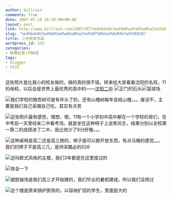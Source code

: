 ```yaml
---
author: billrain
comments: true
date: 2007-07-10 16:59:00+00:00
layout: post
link: http://www.billrain.com/2007/07/%e4%ba%8c%e4%b8%ad%e6%a0%a1%e5%8f%8b%e4%bd%9c%e5%93%81/
slug: '%e4%ba%8c%e4%b8%ad%e6%a0%a1%e5%8f%8b%e4%bd%9c%e5%93%81'
title: 二中校友作品
wordpress_id: 233
categories:
- 映像纪录|IMAGE
tags:
- blogger
- SY2Z
---
```


这些照片是比我小的校友做的，做的真的很不错，转来给大家看看沈阳的名校，11的母校，以后会是世界上最优秀的高中的——[沈阳二中](http://www.sy2z.com/)
[![](http://bp0.blogger.com/_lAHIYwHGO4A/RpO7GbdenVI/AAAAAAAABhI/6jrgozcUSSY/s400/54c6ca014e817cd3277fb588.jpg)](http://bp0.blogger.com/_lAHIYwHGO4A/RpO7GbdenVI/AAAAAAAABhI/6jrgozcUSSY/s1600-h/54c6ca014e817cd3277fb588.jpg)正门的石头[![](http://bp2.blogger.com/_lAHIYwHGO4A/RpO7d7denaI/AAAAAAAABhw/vk_IIKsWcAY/s400/76f9dadde64b56315982dd94.jpg)](http://bp2.blogger.com/_lAHIYwHGO4A/RpO7d7denaI/AAAAAAAABhw/vk_IIKsWcAY/s1600-h/76f9dadde64b56315982dd94.jpg)篮球场


[![](http://bp3.blogger.com/_lAHIYwHGO4A/RpO7eLdenbI/AAAAAAAABh4/pPCyrOSbMD0/s400/a1f944f7885e6327720eec89.jpg)](http://bp3.blogger.com/_lAHIYwHGO4A/RpO7eLdenbI/AAAAAAAABh4/pPCyrOSbMD0/s1600-h/a1f944f7885e6327720eec89.jpg)我们学校的银杏树可是有年头了的，还有山楂树每年会结山楂。。。废话不，主要是我们自己采摘自己吃，其实有点苦




[![](http://bp3.blogger.com/_lAHIYwHGO4A/RpO7eLdencI/AAAAAAAABiA/53amV0TwRhc/s400/eef990542843695dd109068a.jpg)](http://bp3.blogger.com/_lAHIYwHGO4A/RpO7eLdencI/AAAAAAAABiA/53amV0TwRhc/s1600-h/eef990542843695dd109068a.jpg)这张照片最有感觉，理想，嗯，11有一个小学初中高中都在一个学校的哥们，在中考前一天曾经来二中看考场，就是坐在这种椅子上谈笑风生，结果分别以全校第一第二的成绩进了二中，我比他少了6分好像。。。




[![](http://bp0.blogger.com/_lAHIYwHGO4A/RpO7ebdendI/AAAAAAAABiI/ANRcHdOKzqk/s400/ee2ddd52812e890b0cf3e389.jpg)](http://bp0.blogger.com/_lAHIYwHGO4A/RpO7ebdendI/AAAAAAAABiI/ANRcHdOKzqk/s1600-h/ee2ddd52812e890b0cf3e389.jpg)这种桌椅是高二还是高三换的，椅子座可以掀开放东西，有点马桶的感觉。。。我们的牌子不是高三几，是帅呆酷必的026




[![](http://bp1.blogger.com/_lAHIYwHGO4A/RpO7GrdenWI/AAAAAAAABhQ/JzPf_lx-_1w/s400/60dbec8b77dcdc7a9e2fb488.jpg)](http://bp1.blogger.com/_lAHIYwHGO4A/RpO7GrdenWI/AAAAAAAABhQ/JzPf_lx-_1w/s1600-h/60dbec8b77dcdc7a9e2fb488.jpg)这叫欧式风格的主楼，我们3年都是在这里度过的




[![](http://bp2.blogger.com/_lAHIYwHGO4A/RpO7G7denXI/AAAAAAAABhY/11pFz0i86Rs/s400/4651cad6d675652a07088b88.jpg)](http://bp2.blogger.com/_lAHIYwHGO4A/RpO7G7denXI/AAAAAAAABhY/11pFz0i86Rs/s1600-h/4651cad6d675652a07088b88.jpg)体会一下




[![](http://bp3.blogger.com/_lAHIYwHGO4A/RpO7HLdenYI/AAAAAAAABhg/yrdl_xmv6j4/s400/00cbddef10c85ceace1b3e8b.jpg)](http://bp3.blogger.com/_lAHIYwHGO4A/RpO7HLdenYI/AAAAAAAABhg/yrdl_xmv6j4/s1600-h/00cbddef10c85ceace1b3e8b.jpg)塑胶操场是我们高三才开始建的，我们毕业的暑假建成，所以我们没用过




[![](http://bp3.blogger.com/_lAHIYwHGO4A/RpO7HLdenZI/AAAAAAAABho/_sI9h-wpfpM/s400/62efa8dd831f6bea76c6388b.jpg)](http://bp3.blogger.com/_lAHIYwHGO4A/RpO7HLdenZI/AAAAAAAABho/_sI9h-wpfpM/s1600-h/62efa8dd831f6bea76c6388b.jpg)这个楼是原来锅炉房改的，以容纳扩招的学生，里面挺大的
